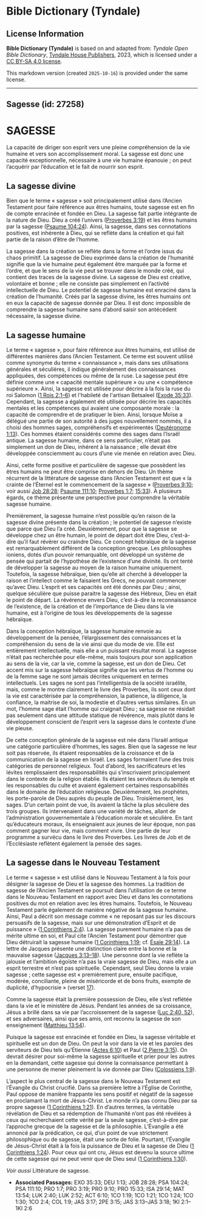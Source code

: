 # Bible Dictionary (Tyndale)

## License Information

**Bible Dictionary (Tyndale)** is based on and adapted from: _Tyndale Open Bible Dictionary_, [Tyndale House Publishers](https://tyndaleopenresources.com/), 2023, which is licensed under a [CC BY-SA 4.0 license](https://creativecommons.org/licenses/by-sa/4.0/legalcode.en).

This markdown version (created `2025-10-16`) is provided under the same license.



--------------------------------

## Sagesse (id: 27258)

SAGESSE
=======

La capacité de diriger son esprit vers une pleine compréhension de la vie humaine et vers son accomplissement moral. La sagesse est donc une capacité exceptionnelle, nécessaire à une vie humaine épanouie ; on peut l’acquérir par l’éducation et le fait de nourrir son esprit.

La sagesse divine
-----------------

Bien que le terme « sagesse » soit principalement utilisé dans l’Ancien Testament pour faire référence aux êtres humains, toute sagesse est en fin de compte enracinée et fondée en Dieu. La sagesse fait partie intégrante de la nature de Dieu. Dieu a créé l’univers ([Proverbes 3:19](https://ref.ly/Prov3:19)) et les êtres humains par la sagesse ([Psaume 104:24](https://ref.ly/Ps104:24)). Ainsi, la sagesse, dans ses connotations positives, est inhérente à Dieu, qui se reflète dans la création et qui fait partie de la raison d’être de l’homme.

La sagesse dans la création se reflète dans la forme et l’ordre issus du chaos primitif. La sagesse de Dieu exprimée dans la création de l’humanité signifie que la vie humaine peut également être marquée par la forme et l’ordre, et que le sens de la vie peut se trouver dans le monde créé, qui contient des traces de la sagesse divine. La sagesse de Dieu est créative, volontaire et bonne ; elle ne consiste pas simplement en l’activité intellectuelle de Dieu. Le potentiel de sagesse humaine est enraciné dans la création de l’humanité. Créés par la sagesse divine, les êtres humains ont en eux la capacité de sagesse donnée par Dieu. Il est donc impossible de comprendre la sagesse humaine sans d’abord saisir son antécédent nécessaire, la sagesse divine.

La sagesse humaine
------------------

Le terme « sagesse », pour faire référence aux êtres humains, est utilisé de différentes manières dans l’Ancien Testament. Ce terme est souvent utilisé comme synonyme du terme « connaissance », mais dans ses utilisations générales et séculières, il indique généralement des connaissances appliquées, des compétences ou même de la ruse. La sagesse peut être définie comme une « capacité mentale supérieure » ou une « compétence supérieure ». Ainsi, la sagesse est utilisée pour décrire à la fois la ruse du roi Salomon ([1 Rois 2:1–6](https://ref.ly/1Kgs2:1-1Kgs2:6)) et l'habileté de l'artisan Betsaleel ([Exode 35:33](https://ref.ly/Exod35:33)). Cependant, la sagesse a également été utilisée pour décrire les capacités mentales et les compétences qui avaient une composante morale : la capacité de comprendre et de pratiquer le bien. Ainsi, lorsque Moïse a délégué une partie de son autorité à des juges nouvellement nommés, il a choisi des hommes sages, compréhensifs et expérimentés ([Deutéronome 1:13](https://ref.ly/Deut1:13)). Ces hommes étaient considérés comme des sages dans l’Israël antique. La sagesse humaine, dans ce sens particulier, n’était pas simplement un don de Dieu, inhérent à la naissance ; elle devait être développée consciemment au cours d’une vie menée en relation avec Dieu.

Ainsi, cette forme positive et particulière de sagesse que possèdent les êtres humains ne peut être comprise en dehors de Dieu. Un thème récurrent de la littérature de sagesse dans l’Ancien Testament est que « la crainte de l’Éternel est le commencement de la sagesse » ([Proverbes 9:10](https://ref.ly/Prov9:10); voir aussi [Job 28:28](https://ref.ly/Job28:28); [Psaume 111:10](https://ref.ly/Ps111:10); [Proverbes 1:7](https://ref.ly/Prov1:7); [15:33](https://ref.ly/Prov15:33)). À plusieurs égards, ce thème présente une perspective pour comprendre la véritable sagesse humaine.

Premièrement, la sagesse humaine n’est possible qu’en raison de la sagesse divine présente dans la création ; le potentiel de sagesse n’existe que parce que Dieu l’a créé. Deuxièmement, pour que la sagesse se développe chez un être humain, le point de départ doit être Dieu, c’est\-à\-dire qu’il faut révérer ou craindre Dieu. Ce concept hébraïque de la sagesse est remarquablement différent de la conception grecque. Les philosophes ioniens, dotés d’un pouvoir remarquable, ont développé un système de pensée qui partait de l’hypothèse de l’existence d’une divinité. Ils ont tenté de développer la sagesse au moyen de la raison humaine uniquement. Toutefois, la sagesse hébraïque, bien qu’elle ait cherché à développer la raison et l’intellect comme le faisaient les Grecs, ne pouvait commencer qu’avec Dieu. L’esprit et ses capacités ont été donnés par Dieu ; ainsi, quelque séculière que puisse paraitre la sagesse des Hébreux, Dieu en était le point de départ. La révérence envers Dieu, c’est\-à\-dire la reconnaissance de l’existence, de la création et de l’importance de Dieu dans la vie humaine, est à l’origine de tous les développements de la sagesse hébraïque.

Dans la conception hébraïque, la sagesse humaine renvoie au développement de la pensée, l’élargissement des connaissances et la compréhension du sens de la vie ainsi que du mode de vie. Elle est entièrement intellectuelle, mais elle a un puissant résultat moral. La sagesse n’était pas recherchée pour elle\-même, mais toujours pour son application au sens de la vie, car la vie, comme la sagesse, est un don de Dieu. Cet accent mis sur la sagesse hébraïque signifie que les vertus de l’homme ou de la femme sage ne sont jamais décrites uniquement en termes intellectuels. Les sages ne sont pas l’intelligentsia de la société israélite, mais, comme le montre clairement le livre des Proverbes, ils sont ceux dont la vie est caractérisée par la compréhension, la patience, la diligence, la confiance, la maitrise de soi, la modestie et d’autres vertus similaires. En un mot, l’homme sage était l’homme qui craignait Dieu ; sa sagesse ne résidait pas seulement dans une attitude statique de révérence, mais plutôt dans le développement conscient de l’esprit vers la sagesse dans le contexte d’une vie pieuse.

De cette conception générale de la sagesse est née dans l’Israël antique une catégorie particulière d’hommes, les sages. Bien que la sagesse ne leur soit pas réservée, ils étaient responsables de la croissance et de la communication de la sagesse en Israël. Les sages formaient l’une des trois catégories de personnel religieux. Tout d’abord, les sacrificateurs et les lévites remplissaient des responsabilités qui s’inscrivaient principalement dans le contexte de la religion établie. Ils étaient les serviteurs du temple et les responsables du culte et avaient également certaines responsabilités dans le domaine de l’éducation religieuse. Deuxièmement, les prophètes, les porte\-parole de Dieu auprès du peuple de Dieu. Troisièmement, les sages. D’un certain point de vue, ils avaient la tâche la plus séculière des trois groupes. Ils intervenaient dans une variété de tâches, allant de l’administration gouvernementale à l’éducation morale et séculière. En tant qu’éducateurs moraux, ils enseignaient aux jeunes de leur époque, non pas comment gagner leur vie, mais comment vivre. Une partie de leur programme a survécu dans le livre des Proverbes. Les livres de Job et de l’Ecclésiaste reflètent également la pensée des sages.

La sagesse dans le Nouveau Testament
------------------------------------

Le terme « sagesse » est utilisé dans le Nouveau Testament à la fois pour désigner la sagesse de Dieu et la sagesse des hommes. La tradition de sagesse de l’Ancien Testament se poursuit dans l’utilisation de ce terme dans le Nouveau Testament en rapport avec Dieu et dans les connotations positives du mot en relation avec les êtres humains. Toutefois, le Nouveau Testament parle également de manière négative de la sagesse humaine. Ainsi, Paul a décrit son message comme « ne reposant pas sur les discours persuasifs de la sagesse, mais sur une démonstration d’Esprit et de puissance » ([1 Corinthiens 2:4](https://ref.ly/1Cor2:4)). La sagesse purement humaine n’a pas de mérite ultime en soi, et Paul cite l’Ancien Testament pour démontrer que Dieu détruirait la sagesse humaine ([1 Corinthiens 1:19](https://ref.ly/1Cor1:19); cf. [Ésaïe 29:14](https://ref.ly/Isa29:14)). La lettre de Jacques présente une distinction claire entre la bonne et la mauvaise sagesse ([Jacques 3:13–18](https://ref.ly/Jas3:13-Jas3:18)). Une personne dont la vie reflète la jalousie et l’ambition égoïste n’a pas la vraie sagesse de Dieu, mais elle a un esprit terrestre et n’est pas spirituelle. Cependant, seul Dieu donne la vraie sagesse ; cette sagesse est « premièrement pure, ensuite pacifique, modérée, conciliante, pleine de miséricorde et de bons fruits, exempte de duplicité, d’hypocrisie » (verset [17](https://ref.ly/Jas3:17)).

Comme la sagesse était la première possession de Dieu, elle s’est reflétée dans la vie et le ministère de Jésus. Pendant les années de sa croissance, Jésus a brillé dans sa vie par l’accroissement de la sagesse ([Luc 2:40, 52](https://ref.ly/Luke2:40,Luke2:52)), et ses adversaires, ainsi que ses amis, ont reconnu la sagesse de son enseignement ([Matthieu 13:54](https://ref.ly/Matt13:54)).

Puisque la sagesse est enracinée et fondée en Dieu, la sagesse véritable et spirituelle est un don de Dieu. On peut la voir dans la vie et les paroles des serviteurs de Dieu tels qu’Étienne ([Actes 6:10](https://ref.ly/Acts6:10)) et Paul ([2 Pierre 3:15](https://ref.ly/2Pet3:15)). On devrait désirer pour soi\-même la sagesse spirituelle et prier pour les autres en la demandant, cette sagesse qui donne la connaissance permettant à une personne de mener pleinement la vie donnée par Dieu ([Colossiens 1:9](https://ref.ly/Col1:9)).

L’aspect le plus central de la sagesse dans le Nouveau Testament est l’Évangile du Christ crucifié. Dans sa première lettre à l’Église de Corinthe, Paul oppose de manière frappante les sens positif et négatif de la sagesse en proclamant la mort de Jésus\-Christ. Le monde n’a pas connu Dieu par sa propre sagesse ([1 Corinthiens 1:21](https://ref.ly/1Cor1:21)). En d’autres termes, la véritable révélation de Dieu et sa rédemption de l’humanité n’ont pas été révélées à ceux qui recherchaient cette vérité par la seule sagesse, c’est\-à\-dire par l’approche grecque de la sagesse et de la philosophie. L’Évangile a été annoncé par la prédication, ce qui, d’un point de vue strictement philosophique ou de sagesse, était une sorte de folie. Pourtant, l’Évangile de Jésus\-Christ était à la fois la puissance de Dieu et la sagesse de Dieu ([1 Corinthiens 1:24](https://ref.ly/1Cor1:24)). Pour ceux qui ont cru, Jésus est devenu la source ultime de cette sagesse qui ne peut venir que de Dieu seul ([1 Corinthiens 1:30](https://ref.ly/1Cor1:30)).

*Voir aussi* Littérature de sagesse.

* **Associated Passages:** EXO 35:33; DEU 1:13; JOB 28:28; PSA 104:24; PSA 111:10; PRO 1:7; PRO 3:19; PRO 9:10; PRO 15:33; ISA 29:14; MAT 13:54; LUK 2:40; LUK 2:52; ACT 6:10; 1CO 1:19; 1CO 1:21; 1CO 1:24; 1CO 1:30; 1CO 2:4; COL 1:9; JAS 3:17; 2PE 3:15; JAS 3:13–JAS 3:18; 1KI 2:1–1KI 2:6

